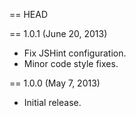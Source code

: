 == HEAD

== 1.0.1 (June 20, 2013)

* Fix JSHint configuration.
* Minor code style fixes.

== 1.0.0 (May 7, 2013)

* Initial release.
